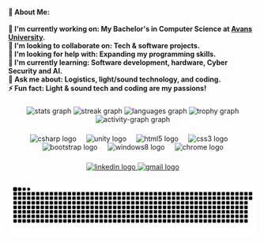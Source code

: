 <h4 align="left">💫 About Me:<br><br>🔭 I'm currently working on: My Bachelor's in Computer Science at <a href="https://www.avans.nl/studeren/opleidingen/informatica/voltijd" target="_blank">Avans University</a>.<br>👯 I'm looking to collaborate on: Tech & software projects.<br>🤝 I'm looking for help with: Expanding my programming skills.<br>🌱 I'm currently learning: Software development, hardware, Cyber Security and AI.<br>💬 Ask me about: Logistics, light/sound technology, and coding.<br>⚡ Fun fact: Light & sound tech and coding are my passions!</h4>

###

<div align="center">
  <img src="https://github-readme-stats.vercel.app/api?username=RafvanHooijdonk&hide_title=false&hide_rank=false&show_icons=true&include_all_commits=true&count_private=true&disable_animations=false&theme=react&locale=en&hide_border=true" height="150" alt="stats graph"  />
  <img src="https://streak-stats.demolab.com?user=RafvanHooijdonk&locale=en&mode=daily&theme=react&hide_border=true&border_radius=5" height="150" alt="streak graph"  />
  <img src="https://github-readme-stats.vercel.app/api/top-langs?username=RafvanHooijdonk&locale=en&hide_title=false&layout=compact&card_width=320&langs_count=5&theme=react&hide_border=true" height="100" alt="languages graph"  />
  <img src="https://github-profile-trophy.vercel.app?username=RafvanHooijdonk&theme=nord&no-frame=true" height="150" alt="trophy graph"  />
  <img src="https://github-readme-activity-graph.vercel.app/graph?username=RafvanHooijdonk&hide_border=true&area=false&theme=react" height="200" alt="activity-graph graph"  />
</div>

###

<div align="center">
  <img src="https://cdn.jsdelivr.net/gh/devicons/devicon/icons/csharp/csharp-original.svg" height="30" alt="csharp logo"  />
  <img width="12" />
  <img src="https://cdn.jsdelivr.net/gh/devicons/devicon/icons/unity/unity-original.svg" height="30" alt="unity logo"  />
  <img width="12" />
  <img src="https://cdn.jsdelivr.net/gh/devicons/devicon/icons/html5/html5-original.svg" height="30" alt="html5 logo"  />
  <img width="12" />
  <img src="https://cdn.jsdelivr.net/gh/devicons/devicon/icons/css3/css3-original.svg" height="30" alt="css3 logo"  />
  <img width="12" />
  <img src="https://cdn.jsdelivr.net/gh/devicons/devicon/icons/bootstrap/bootstrap-original.svg" height="30" alt="bootstrap logo"  />
  <img width="12" />
  <img src="https://cdn.jsdelivr.net/gh/devicons/devicon/icons/windows8/windows8-original.svg" height="30" alt="windows8 logo"  />
  <img width="12" />
  <img src="https://cdn.jsdelivr.net/gh/devicons/devicon/icons/chrome/chrome-original.svg" height="30" alt="chrome logo"  />
</div>

###

<div align="center">
  <a href="https://www.linkedin.com/in/rafvanhooijdonk/" target="_blank">
    <img src="https://img.shields.io/static/v1?message=LinkedIn&logo=linkedin&label=&color=0077B5&logoColor=white&labelColor=&style=for-the-badge" height="35" alt="linkedin logo"  />
  </a>
  <a href="mailto:raf.van.hooijdonk@gmail.com" target="_blank">
    <img src="https://img.shields.io/static/v1?message=Gmail&logo=gmail&label=&color=D14836&logoColor=white&labelColor=&style=for-the-badge" height="35" alt="gmail logo"  />
  </a>
</div>

###

<picture>
  <source media="(prefers-color-scheme: dark)" srcset="https://raw.githubusercontent.com/RafvanHooijdonk/RafvanHooijdonk/output/github-snake-dark.svg" />
  <source media="(prefers-color-scheme: light)" srcset="https://raw.githubusercontent.com/RafvanHooijdonk/RafvanHooijdonk/output/github-snake.svg" />
  <img alt="github-snake" src="https://raw.githubusercontent.com/RafvanHooijdonk/RafvanHooijdonk/output/github-snake.svg" />
</picture>
